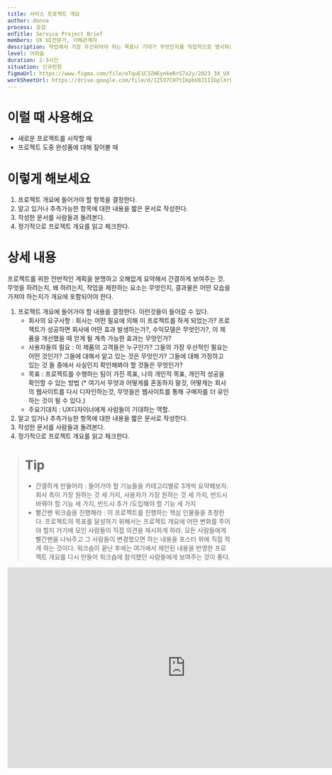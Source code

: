 ```yaml
---
title: 서비스 프로젝트 개요
author: donna
process: 공감
enTitle: Service Project Brief
members: UX UI전문가, 이해관계자
description: 작업에서 가장 우선되어야 하는 목표나 기대가 무엇인지를 직접적으로 명시하는 것
level: 어려움
duration: 2-3시간
situation: 신규런칭
figmaUrl: https://www.figma.com/file/oTquE1C3ZHEynkeRrS7x2y/2023_3X_UX-Card_WorkSheet_Ver.3?type=design&node-id=104-3682&mode=design&t=uMLYbDeXRC8639ZD-4
workSheetUrl: https://drive.google.com/file/d/1Z537CH7tIkpbV82IIIGplXrUN0zMBV92/view?usp=sharing
---
```

<!-- 프로세스별 보기: 공감, 설계, 프로토타입, 테스트 -->
<!--duration은 분단위로 숫자만 적어주세요-->
<!--level: 쉬움, 중간, 어려움-->

# 이럴 때 사용해요

- 새로운 프로젝트를 시작할 때
- 프로젝트 도중 완성품에 대해 짚어볼 때

# 이렇게 해보세요

1. 프로젝트 개요에 들어가야 할 항목을 결정한다. 
2. 알고 있거나 추측가능한 항목에 대한 내용을 짧은 문서로 작성한다. 
3. 작성한 문서를 사람들과 돌려본다.
4. 정기적으로 프로젝트 개요를 읽고 체크한다.

# 상세 내용
프로젝트를 위한 전반적인 계획을 분명하고 오해없게 요약해서 간결하게 보여주는 것. 무엇을 하려는지, 왜 하려는지, 작업을 제한하는 요소는 무엇인지, 결과물은 어떤 모습을 가져야 하는지가 개요에 포함되어야 한다.
1. 프로젝트 개요에 들어가야 할 내용을 결정한다.
이런것들이 들어갈 수 있다.
    - 회사의 요구사항 : 회사는 어떤 필요에 의해 이 프로젝트를 하게 되었는가? 프로젝트가 성공하면 회사에 어떤 효과 발생하는가?, 수익모델은 무엇인가?, 이 제품을 개선했을 때 얻게 될 계측 가능한 효과는 무엇인가?
    - 사용자들의 필요 : 이 제품의 고객들은 누구인가? 그들의 가장 우선적인 필요는 어떤 것인가? 그들에 대해서 알고 있는 것은 무엇인가? 그들에 대해 가정하고 있는 것 들 중에서 사실인지 확인해봐야 할 것들은 무엇인가?
    - 목표 : 프로젝트를 수행하는 팀이 가진 목표, 나의 개인적 목표, 개인적 성공을 확인할 수 있는 방법 (* 여기서 무엇과 어떻게를 혼동하지 말것, 어떻게는 회사의 웹사이트를 다시 디자인하는것, 무엇을은 웹사이트를 통해 구매자를 더 유인하는 것이 될 수 있다.)
    - 주요기대치 : UX디자이너에게 사람들이 기대하는 역할.
2. 알고 있거나 추측가능한 항목에 대한 내용을 짧은 문서로 작성한다.
3. 작성한 문서를 사람들과 돌려본다.
4. 정기적으로 프로젝트 개요를 읽고 체크한다.


> # Tip
> 
> - 간결하게 만들어라 : 들어가야 할 기능들을 카테고리별로 3개씩 요약해보자. 회사 측이 가장 원하는 것 세 가지, 사용자가 가장 원하는 것 세 가지, 반드시 바꿔야 할 기능 세 가지, 반드시 추가 /도입해야 할 기능 세 가지
> - 빨간펜 워크숍을 진행해라 : 이 프로젝트를 진행하는 핵심 인물들을 초청한다. 프로젝트의 목표를 달성하기 위해서는 프로젝트 개요에 어떤 변화를 주어야 할지 거기에 모인 사람들이 직접 의견을 제시하게 하라. 모든 사람들에게 빨간펜을 나눠주고 그 사람들이 변경했으면 하는 내용을 포스터 위에 직접 적게 하는 것이다. 워크숍이 끝난 후에는 여기에서 제안된 내용을 반영한 프로젝트 개요를 다시 만들어 워크숍에 참석했던 사람들에게 보여주는 것이 좋다.


<iframe style="border: 1px solid rgba(0, 0, 0, 0.1);" width="800" height="450" src="https://www.figma.com/embed?embed_host=share&url=https%3A%2F%2Fwww.figma.com%2Ffile%2FoTquE1C3ZHEynkeRrS7x2y%2F2023_3X_UX-Card_WorkSheet_Ver.3%3Ftype%3Ddesign%26node-id%3D104%253A3685%26mode%3Ddesign%26t%3DtGbsZ1SuS9WkfKu2-1" allowfullscreen></iframe>
